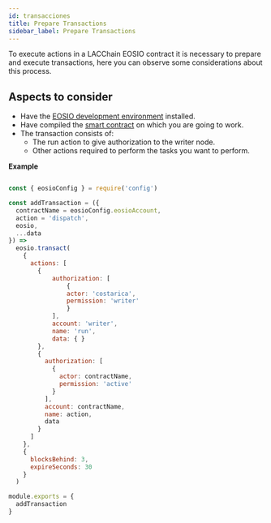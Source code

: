 ```yaml
---
id: transacciones
title: Prepare Transactions
sidebar_label: Prepare Transactions
---
```


To execute actions in a LACChain EOSIO contract it is necessary to prepare and execute transactions, here you can observe some considerations about this process.

## Aspects to consider
- Have the [EOSIO development environment](./ambiente-desarrollo) installed.
- Have compiled the [smart contract](./deploy-smart-contract) on which you are going to work.
- The transaction consists of:
  - The run action to give authorization to the writer node.
  - Other actions required to perform the tasks you want to perform.

**Example**

```javaScript title="transacction.js"

const { eosioConfig } = require('config')

const addTransaction = ({
  contractName = eosioConfig.eosioAccount,
  action = 'dispatch',
  eosio,
  ...data
}) =>
  eosio.transact(
    {
      actions: [
        {
            authorization: [
                {
                actor: 'costarica',
                permission: 'writer'
                }
            ],
            account: 'writer',
            name: 'run',
            data: { }
        },
        {
          authorization: [
            {
              actor: contractName,
              permission: 'active'
            }
          ],
          account: contractName,
          name: action,
          data
        }
      ]
    },
    {
      blocksBehind: 3,
      expireSeconds: 30
    }
  )

module.exports = {
  addTransaction
}

```
